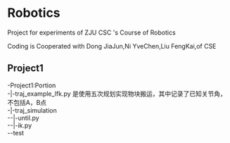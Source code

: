 # Robotics
Project for experiments of ZJU CSC 's Course of Robotics

Coding is Cooperated with Dong JiaJun,Ni YveChen,Liu FengKai,of CSE

## Project1
-Project1:Portion  
-|-traj_example_lfk.py 是使用五次规划实现物块搬运，其中记录了已知关节角，不包括A，B点  
-|-traj_simulation  
--|-until.py  
--|-ik.py  
--test
